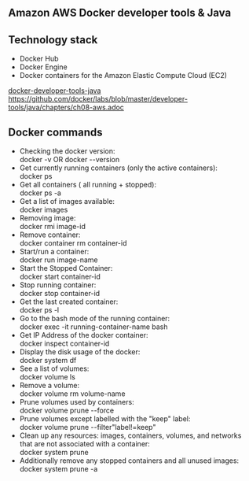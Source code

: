 ## Amazon AWS Docker developer tools & Java

## Technology stack
* Docker Hub
* Docker Engine
* Docker containers for the Amazon Elastic Compute Cloud (EC2)

[docker-developer-tools-java](https://github.com/docker/labs/tree/master/developer-tools/java/)
https://github.com/docker/labs/blob/master/developer-tools/java/chapters/ch08-aws.adoc

## Docker commands
- Checking the docker version:  
docker -v OR docker --version
- Get currently running containers (only the active containers):  
docker ps
- Get all containers ( all running + stopped):  
docker ps -a
- Get a list of images available:  
docker images
- Removing image:  
docker rmi image-id
- Remove container:  
docker container rm container-id
- Start/run a container:  
docker run image-name
- Start the Stopped Container:  
docker start container-id
- Stop running container:  
docker stop container-id
- Get the last created container:  
docker ps -l
- Go to the bash mode of the running container:  
docker exec -it running-container-name bash
- Get IP Address of the docker container:  
docker inspect container-id
- Display the disk usage of the docker:  
docker system df
- See a list of volumes:  
docker volume ls
- Remove a volume:  
docker volume rm volume-name
- Prune volumes used by containers:  
docker volume prune --force
- Prune volumes except labelled with the "keep" label:  
docker volume prune --filter"label!=keep"
- Clean up any resources: images, containers, volumes, and networks that are not associated with a container:  
docker system prune
- Additionally remove any stopped containers and all unused images:  
docker system prune -a
